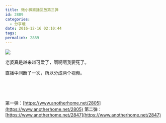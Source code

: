 ```yaml
---
title: 微小微直播回放第三弹
id: 2889
categories:
  - 分享境
date: 2016-12-16 02:10:44
tags:
permalink: 2889
---
```


![](https://dplayer.b0.upaiyun.com/wxwlive/1216/1/poster.png)

老婆真是越来越可爱了，啊啊啊我要死了。

<!--more-->

直播中间断了一次，所以分成两个视频。

<style>
.dplayer-time {
    display: inline-block !important;
}
</style>

<div id="dplayer7" class="dplayer"></div>

&nbsp;

<div id="dplayer8" class="dplayer"></div>

&nbsp;

第一弹：[https://www.anotherhome.net/2805](https://www.anotherhome.net/2805)
第二弹：[https://www.anotherhome.net/2847](https://www.anotherhome.net/2847)

<script src="https://cdn.bootcss.com/hls.js/0.8.7/hls.min.js"></script>
<script>
$(function () {
    function myDPlayer () {
        var dp7 = new DPlayer({
            element: document.getElementById('dplayer7'),
            autoplay: true,
            theme: '#FADFA3',
            loop: true,
            screenshot: true,
            video: {
                url: 'https://dplayer.b0.upaiyun.com/wxwlive/1216/1/index.m3u8',
                pic: 'https://dplayer.b0.upaiyun.com/wxwlive/1216/1/poster.png'
            },
            danmaku: {
                id: '8810755617f77d00',
                api: 'https://api.prprpr.me/dplayer/',
                token: 'tokendemo',
                addition: ['https://dplayer.b0.upaiyun.com/wxwlive/1216/1/danmaku.json']
            }
        });
        var dp8 = new DPlayer({
            element: document.getElementById('dplayer8'),
            autoplay: false,
            theme: '#FADFA3',
            loop: true,
            screenshot: true,
            video: {
                url: 'https://dplayer.b0.upaiyun.com/wxwlive/1216/2/index.m3u8',
                pic: 'https://dplayer.b0.upaiyun.com/wxwlive/1216/1/poster.png'
            },
            danmaku: {
                id: 'f9e80f1d90cd12f5',
                api: 'https://api.prprpr.me/dplayer/',
                token: 'tokendemo',
                addition: ['https://dplayer.b0.upaiyun.com/wxwlive/1216/2/danmaku.json']
            }
        });
        window.dplayers || (window.dplayers = []);
        window.dplayers.push(dp7);
        window.dplayers.push(dp8);
    }

    if (!window.Hls || !window.DPlayer) {
        $.getScript('https://cdn.bootcss.com/hls.js/0.8.7/hls.min.js', function () {
            myDPlayer();
        });
    }
    else {
        myDPlayer();
    }
});
</script>